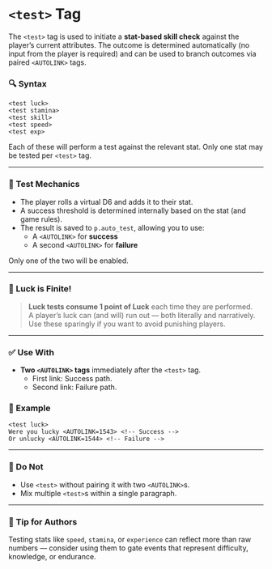 # `<test>` Tag

The `<test>` tag is used to initiate a **stat-based skill check** against the player’s current attributes. The outcome is determined automatically (no input from the player is required) and can be used to branch outcomes via paired `<AUTOLINK>` tags.

### 🔍 Syntax

```
<test luck>
<test stamina>
<test skill>
<test speed>
<test exp>
```

Each of these will perform a test against the relevant stat. Only one stat may be tested per `<test>` tag.

---

### 🎲 Test Mechanics

- The player rolls a virtual D6 and adds it to their stat.
- A success threshold is determined internally based on the stat (and game rules).
- The result is saved to `p.auto_test`, allowing you to use:
  - A `<AUTOLINK>` for **success**
  - A second `<AUTOLINK>` for **failure**

Only one of the two will be enabled.

---

### 🧪 Luck is Finite!

> **Luck tests consume 1 point of Luck** each time they are performed.  
> A player’s luck can (and will) run out — both literally and narratively. Use these sparingly if you want to avoid punishing players.

---

### ✅ Use With

- **Two `<AUTOLINK>` tags** immediately after the `<test>` tag.
  - First link: Success path.
  - Second link: Failure path.

### 📌 Example

```
<test luck>
Were you lucky <AUTOLINK=1543> <!-- Success -->
Or unlucky <AUTOLINK=1544> <!-- Failure -->
```

---

### 🛑 Do Not

- Use `<test>` without pairing it with two `<AUTOLINK>`s.
- Mix multiple `<test>`s within a single paragraph.

---

### 🧠 Tip for Authors

Testing stats like `speed`, `stamina`, or `experience` can reflect more than raw numbers — consider using them to gate events that represent difficulty, knowledge, or endurance.

